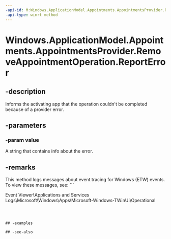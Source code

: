 ----api-id: M:Windows.ApplicationModel.Appointments.AppointmentsProvider.RemoveAppointmentOperation.ReportError(System.String)
-api-type: winrt method
---<!-- Method syntaxpublic void ReportError(System.String value)--># Windows.ApplicationModel.Appointments.AppointmentsProvider.RemoveAppointmentOperation.ReportError## -descriptionInforms the activating app that the operation couldn't be completed because of a provider error.## -parameters### -param valueA string that contains info about the error.<!--Where does this come out again? Detectable in the IAsyncResult? Should also note in Remarks whether this returns empty string to the ID value of the original async caller.-->## -remarksThis method logs messages about event tracing for Windows (ETW) events. To view these messages, see: ```Event Viewer\Applications and Services Logs\Microsoft\Windows\Apps\Microsoft-Windows-TWinUI\Operational```## -examples## -see-also